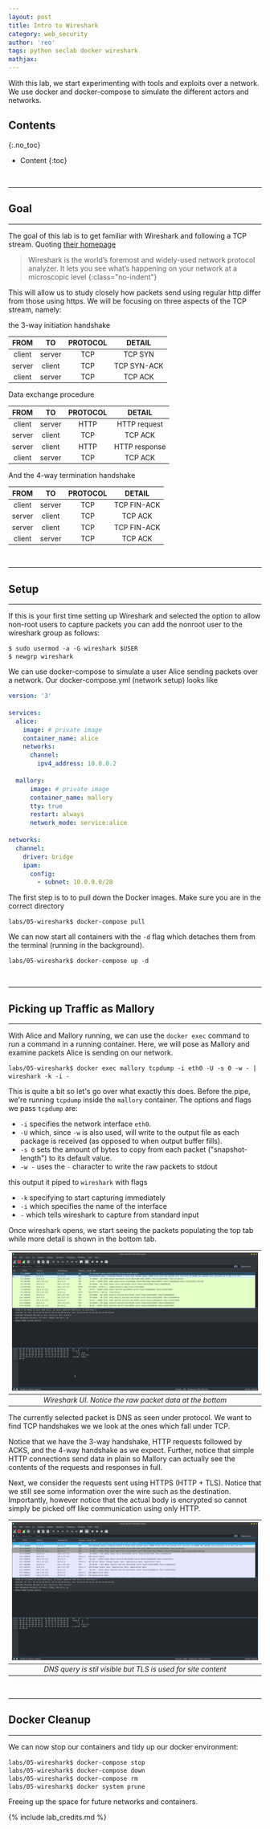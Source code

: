 ```yaml
---
layout: post
title: Intro to Wireshark
category: web_security
author: 'reo'
tags: python seclab docker wireshark
mathjax: 
---
```


With this lab, we start experimenting with tools and exploits over a network. We
use docker and docker-compose to simulate the different actors and networks.

## Contents
{:.no_toc}

* Content
{:toc}

<br>

***

## Goal

***

The goal of this lab is to get familiar with Wireshark and following a TCP stream.
Quoting [their homepage](https://www.wireshark.org/)

> Wireshark is the world’s foremost and widely-used network protocol analyzer. It lets you see what’s happening on your network at a microscopic level
{:class="no-indent"}

This will allow us to study closely how packets send using regular http differ from those
using https. We will be focusing on three aspects of the TCP stream, namely:

the 3-way initiation handshake

<div class="xscrollable">
<table>
  <thead>
    <tr>
      <th style="text-align: center">FROM</th>
      <th style="text-align: center">TO</th>
      <th style="text-align: center">PROTOCOL</th>
      <th style="text-align: center">DETAIL</th>
    </tr>
  </thead>
  <tbody>
    <tr>
      <td style="text-align: center">client</td>
      <td style="text-align: center">server</td>
      <td style="text-align: center">TCP</td>
      <td style="text-align: center">TCP SYN</td>
    </tr>
    <tr>
      <td style="text-align: center">server</td>
      <td style="text-align: center">client</td>
      <td style="text-align: center">TCP</td>
      <td style="text-align: center">TCP SYN-ACK</td>
    </tr>
    <tr>
      <td style="text-align: center">client</td>
      <td style="text-align: center">server</td>
      <td style="text-align: center">TCP</td>
      <td style="text-align: center">TCP ACK</td>
    </tr>
  </tbody>
</table>
</div>

Data exchange procedure

<div class="xscrollable">
<table>
  <thead>
    <tr>
      <th style="text-align: center">FROM</th>
      <th style="text-align: center">TO</th>
      <th style="text-align: center">PROTOCOL</th>
      <th style="text-align: center">DETAIL</th>
    </tr>
  </thead>
  <tbody>
    <tr>
      <td style="text-align: center">client</td>
      <td style="text-align: center">server</td>
      <td style="text-align: center">HTTP</td>
      <td style="text-align: center">HTTP request</td>
    </tr>
    <tr>
      <td style="text-align: center">server</td>
      <td style="text-align: center">client</td>
      <td style="text-align: center">TCP</td>
      <td style="text-align: center">TCP ACK</td>
    </tr>
    <tr>
      <td style="text-align: center">server</td>
      <td style="text-align: center">client</td>
      <td style="text-align: center">HTTP</td>
      <td style="text-align: center">HTTP response</td>
    </tr>
    <tr>
      <td style="text-align: center">client</td>
      <td style="text-align: center">server</td>
      <td style="text-align: center">TCP</td>
      <td style="text-align: center">TCP ACK</td>
    </tr>
  </tbody>
</table>
</div>

And the 4-way termination handshake

<div class="xscrollable">
<table>
  <thead>
    <tr>
      <th style="text-align: center">FROM</th>
      <th style="text-align: center">TO</th>
      <th style="text-align: center">PROTOCOL</th>
      <th style="text-align: center">DETAIL</th>
    </tr>
  </thead>
  <tbody>
    <tr>
      <td style="text-align: center">client</td>
      <td style="text-align: center">server</td>
      <td style="text-align: center">TCP</td>
      <td style="text-align: center">TCP FIN-ACK</td>
    </tr>
    <tr>
      <td style="text-align: center">server</td>
      <td style="text-align: center">client</td>
      <td style="text-align: center">TCP</td>
      <td style="text-align: center">TCP ACK</td>
    </tr>
    <tr>
      <td style="text-align: center">server</td>
      <td style="text-align: center">client</td>
      <td style="text-align: center">TCP</td>
      <td style="text-align: center">TCP FIN-ACK</td>
    </tr>
    <tr>
      <td style="text-align: center">client</td>
      <td style="text-align: center">server</td>
      <td style="text-align: center">TCP</td>
      <td style="text-align: center">TCP ACK</td>
    </tr>
  </tbody>
</table>
</div>

<br>

***

## Setup

***

If this is your first time setting up Wireshark and selected the option to allow non-root users to
capture packets you can add the nonroot user to the wireshark group as follows:

```
$ sudo usermod -a -G wireshark $USER
$ newgrp wireshark
```

We can use docker-compose to simulate a user Alice sending packets over a network.
Our docker-compose.yml (network setup) looks like

```yaml
version: '3'

services:
  alice:
    image: # private image
    container_name: alice
    networks:
      channel:
        ipv4_address: 10.0.0.2

  mallory:
      image: # private image
      container_name: mallory
      tty: true
      restart: always
      network_mode: service:alice

networks:
  channel:
    driver: bridge
    ipam:
      config:
        - subnet: 10.0.0.0/28
```

The first step is to to pull down the Docker images. Make sure you are in the correct directory

```
labs/05-wireshark$ docker-compose pull
```

We can now start all containers with
the `-d` flag which detaches them from the terminal (running in the background).

```
labs/05-wireshark$ docker-compose up -d
```

<br>

***

## Picking up Traffic as Mallory

***

With Alice and Mallory running, we can use the `docker exec` command to run a command
in a running container. Here, we will pose as Mallory and examine packets Alice is sending on
our network.

```
labs/05-wireshark$ docker exec mallory tcpdump -i eth0 -U -s 0 -w - | wireshark -k -i -
```

This is quite a bit so let's go over what exactly this does. Before the pipe, we're running
`tcpdump` inside the `mallory` container.
The options and flags we pass `tcpdump` are:

- `-i` specifies the network interface `eth0`.
- `-U` which, since `-w` is also used, will write to the output file as each package is received (as opposed to when output buffer fills).
- `-s 0` sets the amount of bytes to copy from each packet ("snapshot-length") to its default value.
- `-w -` uses the `-` character to write the raw packets to stdout

this output it piped to `wireshark` with flags

- `-k` specifying to start capturing immediately
- `-i` which specifies the name of the interface
- `-` which tells wireshark to capture from standard input

Once wireshark opens, we start seeing the packets populating the top tab while more detail is shown in the bottom tab.

|![wireshark-screencap](/assets/images/wireshark1.png)|
|:--:|
| *Wireshark UI. Notice the raw packet data at the bottom* |

The currently selected packet is DNS as seen under protocol. We want to find TCP handshakes we we look at the ones
which fall under TCP.

Notice that we have the 3-way handshake, HTTP requests followed by ACKS, and the 4-way handshake as we expect.
Further, notice that simple HTTP connections send data in plain so Mallory can actually see the contents of
the requests and responses in full.

Next, we consider the requests sent using HTTPS (HTTP + TLS). Notice that we still see some information over the
wire such as the destination.
Importantly, however notice that the actual body is encrypted so cannot simply be picked off like
communication using only HTTP.

|![wireshark-screencap](/assets/images/wireshark4.png)|
|:--:|
| *DNS query is stil visible but TLS is used for site content* |

<br>

***

## Docker Cleanup

***

We can now stop our containers and tidy up our docker environment:

```
labs/05-wireshark$ docker-compose stop
labs/05-wireshark$ docker-compose down
labs/05-wireshark$ docker-compose rm
labs/05-wireshark$ docker system prune
```

Freeing up the space for future networks and containers.

{% include lab_credits.md %}

